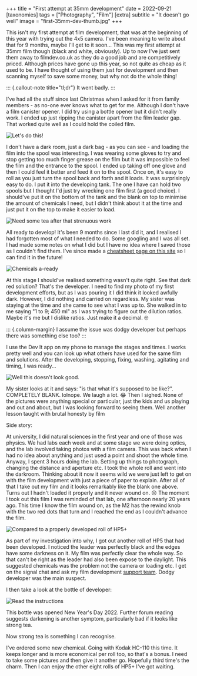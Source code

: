 +++
title =  "First attempt at 35mm development"
date =  2022-09-21
[taxonomies]
tags =  ["Photography", "Film"]
[extra]
subtitle =  "It doesn't go well"
image = "first-35mm-dev-thumb.jpg"
+++

This isn't my first attempt at film development, that was at the beginning of this year with trying out the 4x5 camera. I've been meaning to write about that for 9 months, maybe I'll get to it soon... This was my first attempt at 35mm film though (black and white, obviously). Up to now I've just sent them away to filmdev.co.uk as they do a good job and are competitively priced. Although prices have gone up this year, so not quite as cheap as it used to be. I have thought of using them just for development and then scanning myself to save some money, but why not do the whole thing!

::: {.callout-note title="tl;dr"}
It went badly.
:::

I've had all the stuff since last Christmas when I asked for it from family members - as no-one ever knows what to get for me. Although I don't have a film canister opener. I did try using a bottle opener but it didn't really work. I ended up just ripping the canister apart from the film leader gap. That worked quite well as I could hold the coiled film.

![Let's do this!](first-35mm-dev-1.jpg "Let's do this!")

I don't have a dark room, just a dark bag - as you can see - and loading the film into the spool was interesting. I was wearing some gloves to try and stop getting too much finger grease on the film but it was impossible to feel the film and the entrance to the spool. I ended up taking off one glove and then I could feel it better and feed it on to the spool. Once on, it's easy to roll as you just turn the spool back and forth and it loads. It was surprisingly easy to do. I put it into the developing tank. The one I have can hold two spools but I thought I'd just try wrecking one film first (a good choice). I should've put it on the bottom of the tank and the blank on top to minimise the amount of chemicals I need, but I didn't think about it at the time and just put it on the top to make it easier to load.

![Need some tea after that strenuous work](first-35mm-dev-thumb.jpg "Need some tea after that strenuous work")

All ready to develop! It's been 9 months since I last did it, and I realised I had forgotten most of what I needed to do. Some googling and I was all set. I had made some notes on what I did but I have no idea where I saved those as I couldn't find them. I've since made a [cheatsheet page on this site](/film) so I can find it in the future!

![Chemicals a-ready](first-35mm-dev-3.jpg "Chemicals a-ready")

At this stage I should've realised something wasn't quite right. See that dark red solution? That's the developer. I need to find my photo of my first development efforts, but as I was pouring it I did think it looked awfully dark. However, I did nothing and carried on regardless. My sister was staying at the time and she came to see what I was up to. She walked in to me saying "1 to 9; 450 ml" as I was trying to figure out the dilution ratios. Maybe it's me but I dislike ratios. Just make it a decimal. 🤓

::: {.column-margin}
I assume the issue was dodgy developer but perhaps there was something else too?
:::

I use the Dev It app on my phone to manage the stages and times. I works pretty well and you can look up what others have used for the same film and solutions. After the developing, stopping, fixing, washing, agitating and timing, I was ready...

![Well this doesn't look good.](first-35mm-dev-4.jpg "Well this doesn't look good.")

My sister looks at it and says: "is that what it's supposed to be like?". COMPLETELY BLANK. lolnope. We laugh a lot. 😂 Then I sighed. None of the pictures were anything special or particular, just the kids and us playing and out and about, but I was looking forward to seeing them. Well another lesson taught with brutal honesty by film

Side story:

At university, I did natural sciences in the first year and one of those was physics. We had labs each week and at some stage we were doing optics, and the lab involved taking photos with a film camera. This was back when I had no idea about anything and just used a point and shoot the whole time. Anyway, I spent 3 hours doing the lab. Setting up things to photograph, changing the distance and aperture etc. I took the whole roll and went into the darkroom. Thinking about it now it seems wild we were just left to get on with the film development with just a piece of paper to explain. After all of that I take out my film and it looks remarkably like the blank one above. Turns out I hadn't loaded it properly and it never wound on. 😢 The moment I took out this film I was reminded of that lab, one afternoon  nearly 20 years ago. This time I know the film wound on, as the M2 has the rewind knob with the two red dots that turn and I reached the end as I couldn't advance the film.

![Compared to a properly developed roll of HP5+](first-35mm-dev-5.jpg "Compared to a properly developed roll of HP5+")

As part of my investigation into why, I got out another roll of HP5 that had been developed. I noticed the leader was perfectly black and the edges have some darkness on it. My film was perfectly clear the whole way. So that can't be right as the leader had also been expose to the daylight. This suggested chemicals was the problem not the camera or loading etc. I get on the signal chat and ask my film development [support team](https://baty.net/). Dodgy developer was the main suspect.

I then take a look at the bottle of developer:

![Read the instructions](first-35mm-dev-6.jpg "Read the instructions")

This bottle was opened New Year's Day 2022. Further forum reading suggests darkening is another symptom, particularly bad if it looks like strong tea.

Now strong tea is something I can recognise.

I've ordered some new chemical. Going with Kodak HC-110 this time. It keeps longer and is more economical per roll too, so that's a bonus. I need to take some pictures and then give it another go. Hopefully third time's the charm. Then I can enjoy the other eight rolls of HP5+ I've got waiting.
